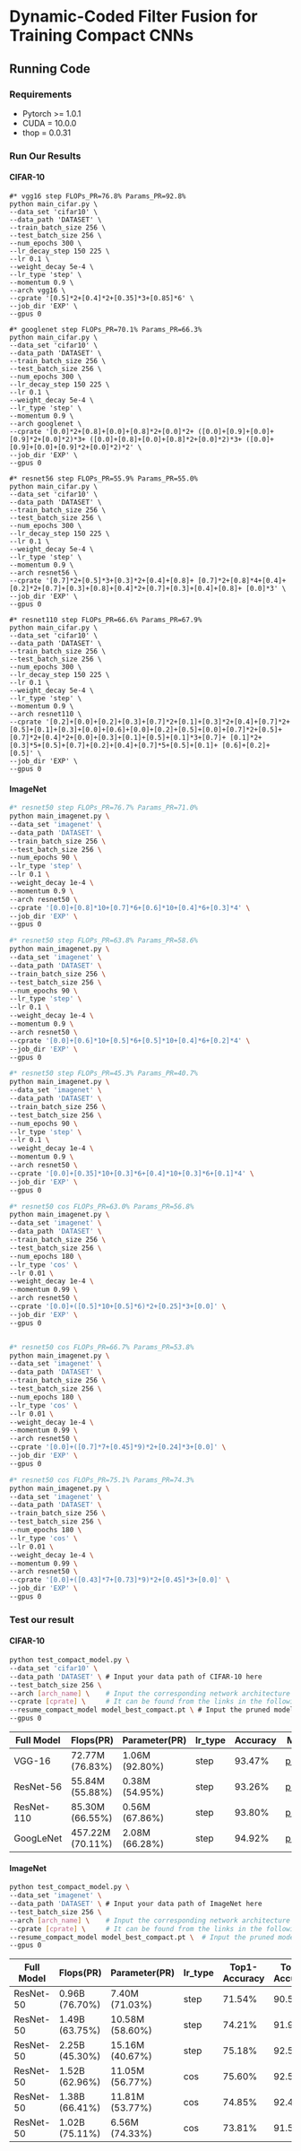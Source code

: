 # Dynamic-Coded Filter Fusion for Training Compact CNNs


## Running Code

### Requirements

-  Pytorch >= 1.0.1
-  CUDA = 10.0.0
-  thop = 0.0.31

### Run Our Results

#### CIFAR-10

```shell
#* vgg16 step FLOPs_PR=76.8% Params_PR=92.8%
python main_cifar.py \
--data_set 'cifar10' \
--data_path 'DATASET' \
--train_batch_size 256 \
--test_batch_size 256 \
--num_epochs 300 \
--lr_decay_step 150 225 \
--lr 0.1 \
--weight_decay 5e-4 \
--lr_type 'step' \
--momentum 0.9 \
--arch vgg16 \
--cprate '[0.5]*2+[0.4]*2+[0.35]*3+[0.85]*6' \
--job_dir 'EXP' \
--gpus 0

#* googlenet step FLOPs_PR=70.1% Params_PR=66.3%
python main_cifar.py \
--data_set 'cifar10' \
--data_path 'DATASET' \
--train_batch_size 256 \
--test_batch_size 256 \
--num_epochs 300 \
--lr_decay_step 150 225 \
--lr 0.1 \
--weight_decay 5e-4 \
--lr_type 'step' \
--momentum 0.9 \
--arch googlenet \
--cprate '[0.0]*2+[0.8]+[0.0]+[0.8]*2+[0.0]*2+ ([0.0]+[0.9]+[0.0]+[0.9]*2+[0.0]*2)*3+ ([0.0]+[0.8]+[0.0]+[0.8]*2+[0.0]*2)*3+ ([0.0]+[0.9]+[0.0]+[0.9]*2+[0.0]*2)*2' \
--job_dir 'EXP' \
--gpus 0

#* resnet56 step FLOPs_PR=55.9% Params_PR=55.0%
python main_cifar.py \
--data_set 'cifar10' \
--data_path 'DATASET' \
--train_batch_size 256 \
--test_batch_size 256 \
--num_epochs 300 \
--lr_decay_step 150 225 \
--lr 0.1 \
--weight_decay 5e-4 \
--lr_type 'step' \
--momentum 0.9 \
--arch resnet56 \
--cprate '[0.7]*2+[0.5]*3+[0.3]*2+[0.4]+[0.8]+ [0.7]*2+[0.8]*4+[0.4]+[0.2]*2+[0.7]+[0.3]+[0.8]+[0.4]*2+[0.7]+[0.3]+[0.4]+[0.8]+ [0.0]*3' \
--job_dir 'EXP' \
--gpus 0

#* resnet110 step FLOPs_PR=66.6% Params_PR=67.9%
python main_cifar.py \
--data_set 'cifar10' \
--data_path 'DATASET' \
--train_batch_size 256 \
--test_batch_size 256 \
--num_epochs 300 \
--lr_decay_step 150 225 \
--lr 0.1 \
--weight_decay 5e-4 \
--lr_type 'step' \
--momentum 0.9 \
--arch resnet110 \
--cprate '[0.2]+[0.0]+[0.2]+[0.3]+[0.7]*2+[0.1]+[0.3]*2+[0.4]+[0.7]*2+[0.5]+[0.1]+[0.3]+[0.0]+[0.6]+[0.0]+[0.2]+[0.5]+[0.0]+[0.7]*2+[0.5]+[0.7]*2+[0.4]*2+[0.0]+[0.3]+[0.1]+[0.5]+[0.1]*3+[0.7]+ [0.1]*2+[0.3]*5+[0.5]+[0.7]+[0.2]+[0.4]+[0.7]*5+[0.5]+[0.1]+ [0.6]+[0.2]+[0.5]' \
--job_dir 'EXP' \
--gpus 0
```

#### ImageNet

```bash
#* resnet50 step FLOPs_PR=76.7% Params_PR=71.0%
python main_imagenet.py \
--data_set 'imagenet' \
--data_path 'DATASET' \
--train_batch_size 256 \
--test_batch_size 256 \
--num_epochs 90 \
--lr_type 'step' \
--lr 0.1 \
--weight_decay 1e-4 \
--momentum 0.9 \
--arch resnet50 \
--cprate '[0.0]+[0.8]*10+[0.7]*6+[0.6]*10+[0.4]*6+[0.3]*4' \
--job_dir 'EXP' \
--gpus 0

#* resnet50 step FLOPs_PR=63.8% Params_PR=58.6%
python main_imagenet.py \
--data_set 'imagenet' \
--data_path 'DATASET' \
--train_batch_size 256 \
--test_batch_size 256 \
--num_epochs 90 \
--lr_type 'step' \
--lr 0.1 \
--weight_decay 1e-4 \
--momentum 0.9 \
--arch resnet50 \
--cprate '[0.0]+[0.6]*10+[0.5]*6+[0.5]*10+[0.4]*6+[0.2]*4' \
--job_dir 'EXP' \
--gpus 0

#* resnet50 step FLOPs_PR=45.3% Params_PR=40.7%
python main_imagenet.py \
--data_set 'imagenet' \
--data_path 'DATASET' \
--train_batch_size 256 \
--test_batch_size 256 \
--num_epochs 90 \
--lr_type 'step' \
--lr 0.1 \
--weight_decay 1e-4 \
--momentum 0.9 \
--arch resnet50 \
--cprate '[0.0]+[0.35]*10+[0.3]*6+[0.4]*10+[0.3]*6+[0.1]*4' \
--job_dir 'EXP' \
--gpus 0

#* resnet50 cos FLOPs_PR=63.0% Params_PR=56.8%
python main_imagenet.py \
--data_set 'imagenet' \
--data_path 'DATASET' \
--train_batch_size 256 \
--test_batch_size 256 \
--num_epochs 180 \
--lr_type 'cos' \
--lr 0.01 \
--weight_decay 1e-4 \
--momentum 0.99 \
--arch resnet50 \
--cprate '[0.0]+([0.5]*10+[0.5]*6)*2+[0.25]*3+[0.0]' \
--job_dir 'EXP' \
--gpus 0


#* resnet50 cos FLOPs_PR=66.7% Params_PR=53.8%
python main_imagenet.py \
--data_set 'imagenet' \
--data_path 'DATASET' \
--train_batch_size 256 \
--test_batch_size 256 \
--num_epochs 180 \
--lr_type 'cos' \
--lr 0.01 \
--weight_decay 1e-4 \
--momentum 0.99 \
--arch resnet50 \
--cprate '[0.0]+([0.7]*7+[0.45]*9)*2+[0.24]*3+[0.0]' \
--job_dir 'EXP' \
--gpus 0

#* resnet50 cos FLOPs_PR=75.1% Params_PR=74.3%
python main_imagenet.py \
--data_set 'imagenet' \
--data_path 'DATASET' \
--train_batch_size 256 \
--test_batch_size 256 \
--num_epochs 180 \
--lr_type 'cos' \
--lr 0.01 \
--weight_decay 1e-4 \
--momentum 0.99 \
--arch resnet50 \
--cprate '[0.0]+([0.43]*7+[0.73]*9)*2+[0.45]*3+[0.0]' \
--job_dir 'EXP' \
--gpus 0
```



### Test our result

#### CIFAR-10

```bash
python test_compact_model.py \
--data_set 'cifar10' \ 
--data_path 'DATASET' \ # Input your data path of CIFAR-10 here
--test_batch_size 256 \
--arch [arch_name] \	# Input the corresponding network architecture here (vgg16/resnet56/resnet110/googlenet)
--cprate [cprate] \		# It can be found from the links in the following table
--resume_compact_model model_best_compact.pt \ # Input the pruned model path here. It can be downloaded from the links in the following table.
--gpus 0
```

| Full Model | Flops(PR)        | Parameter(PR)  | lr_type | Accuracy | Model                                                        |
| ---------- | ---------------- | -------------- | ------- | -------- | ------------------------------------------------------------ |
| VGG-16     | 72.77M (76.83%)  | 1.06M (92.80%) | step    | 93.47%   | [pruned](https://drive.google.com/drive/folders/12tTJ6xWPU_R4423ZSKrGbXd1plW8cQce?usp=sharing) |
| ResNet-56  | 55.84M (55.88%)  | 0.38M (54.95%) | step    | 93.26%   | [pruned](https://drive.google.com/drive/folders/16InC60b9tYdTGDQ-yU20AwbpISQQP89y?usp=sharing) |
| ResNet-110 | 85.30M (66.55%)  | 0.56M (67.86%) | step    | 93.80%   | [pruned](https://drive.google.com/drive/folders/1R5WDix2WyWD2cMF209j3zSohM_hSz2c_?usp=sharing) |
| GoogLeNet  | 457.22M (70.11%) | 2.08M (66.28%) | step    | 94.92%   | [pruned](https://drive.google.com/drive/folders/1Zk7IqvKuR6CkPPa6KLHY8b7P57tCcSkt?usp=sharing) |



#### ImageNet

```bash
python test_compact_model.py \
--data_set 'imagenet' \
--data_path 'DATASET' \	# Input your data path of ImageNet here
--test_batch_size 256 \	
--arch [arch_name] \	# Input the corresponding network architecture here (resnet50)
--cprate [cprate] \		# It can be found from the links in the following table
--resume_compact_model model_best_compact.pt \	# Input the pruned model path here. It can be downloaded from the links in the following table.
--gpus 0
```

| Full Model   | Flops(PR)        | Parameter(PR)   | lr_type | Top1-Accuracy | Top5- Accuracy | Model                                                        |
| ------------ | ---------------- | --------------- | ------- | ------------- | -------------- | ------------------------------------------------------------ |
| ResNet-50    | 0.96B (76.70%)   | 7.40M (71.03%)  | step    | 71.54%        | 90.57%         | [pruned](https://drive.google.com/drive/folders/1Zf0fsfAsgi0jB1ffjAXibzGAeo2MUCSg?usp=sharing) |
| ResNet-50    | 1.49B (63.75%)   | 10.58M (58.60%) | step    | 74.21%        | 91.93%         | [pruned](https://drive.google.com/drive/folders/1E4QjP53_X8epM7NgwLQU3MH3SCV82cPx?usp=sharing) |
| ResNet-50    | 2.25B (45.30%)   | 15.16M (40.67%) | step    | 75.18%        | 92.56%         | [pruned](https://drive.google.com/drive/folders/11OZ1-6h3XRad5shhR5zGNN9yUpIaDvjN?usp=sharing) |
| ResNet-50    | 1.52B (62.96%)   | 11.05M (56.77%) | cos     | 75.60%        | 92.55%         | [pruned](https://drive.google.com/drive/folders/1lp0cY_5n1ZBZAFQQcJEewFXNItkqYftI?usp=sharing) |
| ResNet-50    | 1.38B (66.41%)   | 11.81M (53.77%) | cos     | 74.85%        | 92.41%         | [pruned](https://drive.google.com/drive/folders/1KnTz3vVmy66iBWEqUcERgpCaSzZfDikx?usp=sharing) |
| ResNet-50    | 1.02B (75.11%)   | 6.56M (74.33%)  | cos     | 73.81%        | 91.59%         | [pruned](https://drive.google.com/drive/folders/1GIDj-QuWeLL-_U1BTXqWmbOLRoGNErVf?usp=sharing) |